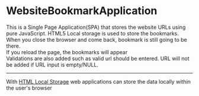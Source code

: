 # WebsiteBookmarkApplication
This is a Single Page Application(SPA) that stores the website URLs using pure JavaScript. HTML5 Local storage is used to store the bookmarks.
When you close the browser and come back, bookmark is still going to be there.<br/>
If you reload the page, the bookmarks will appear<br/>
Validations are also added such as valid url should be entered. URL will not be added if URL input is empty/NULL.

<hr>
With <a href ="https://www.w3schools.com/html/html5_webstorage.asp">HTML Local Storage</a> web applications can store the data locally within the user's browser


